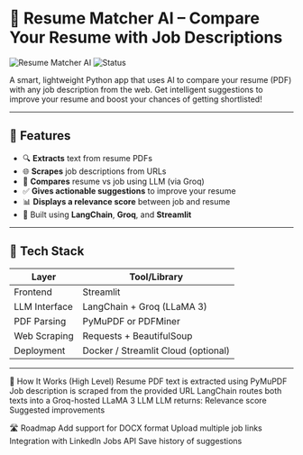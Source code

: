 # 🧠 Resume Matcher AI – Compare Your Resume with Job Descriptions

![Resume Matcher AI](https://img.shields.io/badge/Built%20With-LangChain%20%7C%20Streamlit%20%7C%20Groq-brightgreen.svg)
![Status](https://img.shields.io/badge/status-active-success.svg)

A smart, lightweight Python app that uses AI to compare your resume (PDF) with any job description from the web. Get intelligent suggestions to improve your resume and boost your chances of getting shortlisted!

---

## 🚀 Features

- 🔍 **Extracts** text from resume PDFs
- 🌐 **Scrapes** job descriptions from URLs
- 🧠 **Compares** resume vs job using LLM (via Groq)
- ✅ **Gives actionable suggestions** to improve your resume
- 📊 **Displays a relevance score** between job and resume
- 🧪 Built using **LangChain**, **Groq**, and **Streamlit**

---

## 🧰 Tech Stack

| Layer        | Tool/Library                |
|--------------|-----------------------------|
| Frontend     | Streamlit                   |
| LLM Interface| LangChain + Groq (LLaMA 3)  |
| PDF Parsing  | PyMuPDF or PDFMiner         |
| Web Scraping | Requests + BeautifulSoup    |
| Deployment   | Docker / Streamlit Cloud (optional) |

---

🧠 How It Works (High Level)
Resume PDF text is extracted using PyMuPDF
Job description is scraped from the provided URL
LangChain routes both texts into a Groq-hosted LLaMA 3 LLM
LLM returns:
  Relevance score
  Suggested improvements

🛣️ Roadmap
 Add support for DOCX format
 Upload multiple job links
 Integration with LinkedIn Jobs API
 Save history of suggestions
